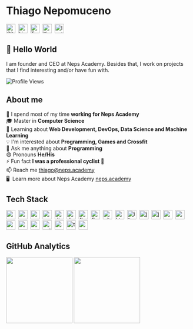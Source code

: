 # Thiago Nepomuceno
<a href="https://www.github.com/ThiNepo" target="_blank"><img src="https://img.shields.io/badge/ThiNepo-100000?style=flat&logo=github&logoColor=white" alt="GitHub Badge" height="25"></a>&nbsp;
<a href="https://www.linkedin.com/in/thiago-nepomuceno-b8b239a5" target="_blank"><img src="https://img.shields.io/badge/thiago-nepomuceno-b8b239a5?style=flat&logo=linkedin&logoColor=white" alt="LinkedIn Badge" height="25"></a>&nbsp;
<a href="https://www.twitch.tv/nepsacademy" target="_blank"><img src="https://img.shields.io/badge/nepsacademy-9146FF?style=flat&logo=twitch&logoColor=white" alt="Twitch Badge" height="25"></a>&nbsp;
<a href="https://www.youtube.com/c/NepsAcademy" target="_blank"><img src="https://img.shields.io/badge/NepsAcademy-FF0000?style=flat&logo=youtube&logoColor=white" alt="YouTube Badge" height="25"></a>&nbsp;
<a href="https://www.instagram.com/nepsacademybr" target="_blank"><img src="https://img.shields.io/badge/nepsacademybr-E4405F?style=flat&logo=instagram&logoColor=white" alt="Instagram Badge" height="25"></a>&nbsp;

## 👋 Hello World
I am founder and CEO at Neps Academy. Besides that, I work on projects that I find interesting and/or have fun with.

![Profile Views](https://komarev.com/ghpvc/?username=ThiNepo&theme=default&color=blue&style=flat&label=Profile+Views)

## About me
🔭&nbsp;I spend most of my time **working for Neps Academy**
<br/>🎓&nbsp;Master in **Computer Science**
<br/>🌱&nbsp;Learning about **Web Development, DevOps, Data Science and Machine Learning**
<br/>💡&nbsp;I'm interested about **Programming, Games and Crossfit**
<br/>💬&nbsp;Ask me anything about **Programming**
<br/>😄&nbsp;Pronouns **He/His**
<br/>⚡&nbsp;Fun fact **I was a professional cyclist 🤷**
<br/>📫&nbsp;Reach me [thiago@neps.academy](mailto:thiago@neps.academy)
<br/>🖥&nbsp; Learn more about Neps Academy [neps.academy](https://neps.academy)

## Tech Stack
<img src="https://img.shields.io/badge/Android-05122A?style=flat&logo=android" alt="android Badge" height="25">&nbsp;
<img src="https://img.shields.io/badge/Arduino-05122A?style=flat&logo=arduino" alt="arduino Badge" height="25">&nbsp;
<img src="https://img.shields.io/badge/C-05122A?style=flat&logo=c" alt="c Badge" height="25">&nbsp;
<img src="https://img.shields.io/badge/C++-05122A?style=flat&logo=c%2B%2B&" alt="c++ Badge" height="25">&nbsp;
<img src="https://img.shields.io/badge/Django-05122A?style=flat&logo=django" alt="django Badge" height="25">&nbsp;
<img src="https://img.shields.io/badge/Docker-05122A?style=flat&logo=docker" alt="docker Badge" height="25">&nbsp;
<img src="https://img.shields.io/badge/Flask-05122A?style=flat&logo=flask" alt="flask Badge" height="25">&nbsp;
<img src="https://img.shields.io/badge/Flutter-05122A?style=flat&logo=flutter" alt="flutter Badge" height="25">&nbsp;
<img src="https://img.shields.io/badge/Git-05122A?style=flat&logo=git" alt="git Badge" height="25">&nbsp;
<img src="https://img.shields.io/badge/Html5-05122A?style=flat&logo=html5" alt="html5 Badge" height="25">&nbsp;
<img src="https://img.shields.io/badge/Illustrator-05122A?style=flat&logo=adobeillustrator" alt="illustrator Badge" height="25">&nbsp;
<img src="https://img.shields.io/badge/Java-05122A?style=flat&logo=java" alt="java Badge" height="25">&nbsp;
<img src="https://img.shields.io/badge/Javascript-05122A?style=flat&logo=javascript" alt="javascript Badge" height="25">&nbsp;
<img src="https://img.shields.io/badge/Mysql-05122A?style=flat&logo=mysql" alt="mysql Badge" height="25">&nbsp;
<img src="https://img.shields.io/badge/Nodejs-05122A?style=flat&logo=node.js" alt="nodejs Badge" height="25">&nbsp;
<img src="https://img.shields.io/badge/Numpy-05122A?style=flat&logo=numpy" alt="numpy Badge" height="25">&nbsp;
<img src="https://img.shields.io/badge/Opengl-05122A?style=flat&logo=opengl" alt="opengl Badge" height="25">&nbsp;
<img src="https://img.shields.io/badge/Postgresql-05122A?style=flat&logo=postgresql" alt="postgresql Badge" height="25">&nbsp;
<img src="https://img.shields.io/badge/Python-05122A?style=flat&logo=python" alt="python Badge" height="25">&nbsp;
<img src="https://img.shields.io/badge/React-05122A?style=flat&logo=react" alt="react Badge" height="25">&nbsp;
<img src="https://img.shields.io/badge/Typescript-05122A?style=flat&logo=typescript" alt="typescript Badge" height="25">&nbsp;
<img src="https://img.shields.io/badge/Vuejs-05122A?style=flat&logo=vuedotjs" alt="vuejs Badge" height="25">&nbsp;

## GitHub Analytics
<div>
<img height="180em" src="https://github-readme-stats.vercel.app/api?username=ThiNepo&theme=default&show_icons=true&count_private=true">
<img height="180em" src="https://github-readme-stats.vercel.app/api/top-langs/?username=ThiNepo&theme=default&layout=compact&langs_count=5">
</div>